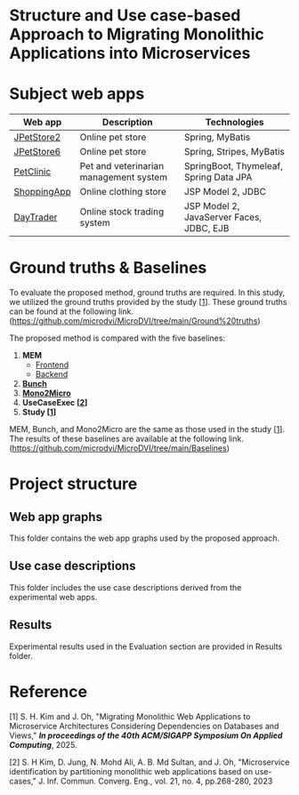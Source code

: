 # Structure and Use case-based Approach to Migrating Monolithic Applications into Microservices

# Subject web apps
|Web app|Description|Technologies|
|---|---|---|
|[JPetStore2](https://github.com/KimJongSung/jPetStore)|Online pet store|Spring, MyBatis|
|[JPetStore6](https://github.com/mybatis/jpetstore-6)|Online pet store|Spring, Stripes, MyBatis|
|[PetClinic](https://github.com/spring-projects/spring-petclinic)|Pet and veterinarian management system|SpringBoot, Thymeleaf, Spring Data JPA|
|[ShoppingApp](https://github.com/manhduydl/Shopping-web-Jsp-Servlet)|Online clothing store|JSP Model 2, JDBC|
|[DayTrader](https://github.com/WASdev/sample.daytrader7)|Online stock trading system|JSP Model 2, JavaServer Faces, JDBC, EJB|

# Ground truths & Baselines
To evaluate the proposed method, ground truths are required. In this study, we utilized the ground truths provided by the study [[1](#reference)]. These ground truths can be found at the following link.
(https://github.com/microdvi/MicroDVI/tree/main/Ground%20truths)

The proposed method is compared with
the five baselines: 
1) **MEM** 
    + [Frontend](https://github.com/gmazlami/microserviceExtraction-frontend)
    + [Backend](https://github.com/gmazlami/microserviceExtraction-backend)
2) [**Bunch**](https://github.com/ArchitectingSoftware/Bunch)
3) [**Mono2Micro**](https://github.com/rahlk/ASE21-Tutorial)
4) **UseCaseExec [[2](#reference)]**
5) **Study [[1](#reference)]**

MEM, Bunch, and Mono2Micro are the same as those used in the study [[1](#Reference)]. The results of these baselines are available at the following link. (https://github.com/microdvi/MicroDVI/tree/main/Baselines)

# Project structure

## Web app graphs
This folder contains the web app graphs used by the proposed approach.

## Use case descriptions
This folder includes the use case descriptions derived from the experimental web apps.

## Results
Experimental results used in the Evaluation section are provided in Results folder.

# Reference
[1] S. H. Kim and J. Oh, "Migrating Monolithic Web Applications to Microservice
Architectures Considering Dependencies on Databases and Views," ***In proceedings of the 40th ACM/SIGAPP Symposium On Applied Computing***, 2025.

[2] S. H Kim, D. Jung, N. Mohd Ali, A. B. Md Sultan, and J. Oh, "Microservice identification by partitioning monolithic web applications based on use-cases," J. Inf. Commun. Converg. Eng., vol. 21, no. 4, pp.268-280, 2023